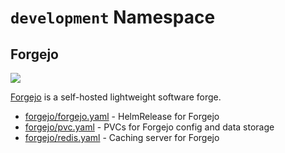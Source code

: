 # `development` Namespace

## Forgejo

![](https://i.imgur.com/lLZSmSA.png)

[Forgejo](https://forgejo.org/) is a self-hosted lightweight software forge.

* [forgejo/forgejo.yaml](forgejo/forgejo.yaml) - HelmRelease for Forgejo
* [forgejo/pvc.yaml](forgejo/pvc.yaml) - PVCs for Forgejo config and data storage
* [forgejo/redis.yaml](forgejo/redis.yaml) - Caching server for Forgejo
